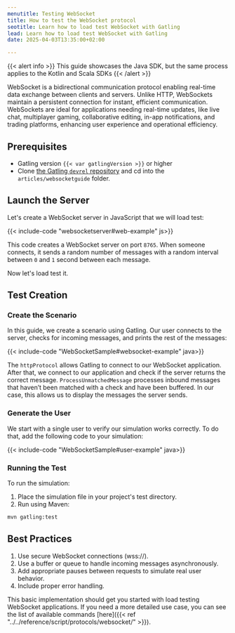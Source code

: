 ```yaml
---
menutitle: Testing WebSocket
title: How to test the WebSocket protocol
seotitle: Learn how to load test WebSocket with Gatling
lead: Learn how to load test WebSocket with Gatling
date: 2025-04-03T13:35:00+02:00

---
```


{{< alert info >}}
This guide showcases the Java SDK, but the same process applies to the Kotlin and Scala SDKs
{{< /alert >}}


WebSocket is a bidirectional communication protocol enabling real-time data exchange between clients and servers. Unlike HTTP, WebSockets maintain a persistent connection for instant, efficient communication. WebSockets are ideal for applications needing real-time updates, like live chat, multiplayer gaming, collaborative editing, in-app notifications, and trading platforms, enhancing user experience and operational efficiency.

## Prerequisites

- Gatling version `{{< var gatlingVersion >}}` or higher
- Clone [the Gatling `devrel` repository](https://github.com/gatling/devrel-projects) and cd into the `articles/websocketguide` folder.

## Launch the Server

Let's create a WebSocket server in JavaScript that we will load test:

{{< include-code "websocketserver#web-example" js>}}

This code creates a WebSocket server on port `8765`. When someone connects, it sends a random number of messages with a random interval between `0` and `1` second between each message. 

Now let's load test it.

## Test Creation

### Create the Scenario

In this guide, we create a scenario using Gatling. Our user connects to the server, checks for incoming messages, and prints the rest of the messages:

{{< include-code "WebSocketSample#websocket-example" java>}}

The `httpProtocol` allows Gatling to connect to our WebSocket application. After that, we connect to our application and check if the server returns the correct message. `ProcessUnmatchedMessage` processes inbound messages that haven’t been matched with a check and have been buffered. In our case, this allows us to display the messages the server sends.

### Generate the User

We start with a single user to verify our simulation works correctly. To do that, add the following code to your simulation:

{{< include-code "WebSocketSample#user-example" java>}}

### Running the Test

To run the simulation:

1. Place the simulation file in your project's test directory.
2. Run using Maven:

```bash
mvn gatling:test
```

## Best Practices

1. Use secure WebSocket connections (wss://).
2. Use a buffer or queue to handle incoming messages asynchronously.
3. Add appropriate pauses between requests to simulate real user behavior.
4. Include proper error handling.

This basic implementation should get you started with load testing WebSocket applications. If you need a more detailed use case, you can see the list of available commands [here]({{< ref "../../reference/script/protocols/websocket/" >}}).